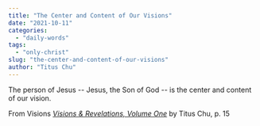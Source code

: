 ```yaml
---
title: "The Center and Content of Our Visions"
date: "2021-10-11"
categories: 
  - "daily-words"
tags: 
  - "only-christ"
slug: "the-center-and-content-of-our-visions"
author: "Titus Chu"
---
```


The person of Jesus -- Jesus, the Son of God -- is the center and content of our vision.

From Visions _[Visions & Revelations, Volume One](https://www.asweetsavor.org/visions-and-revelations/)_ by Titus Chu, p. 15
